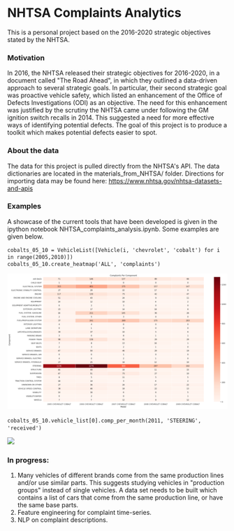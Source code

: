 # NHTSA Complaints Analytics

This is a personal project based on the 2016-2020 strategic objectives stated by the NHTSA. 

### Motivation

In 2016, the NHTSA released their strategic objectives for 2016-2020, in a document called "The Road Ahead", in which they outlined a data-driven approach to several strategic goals. In particular, their second strategic goal was proactive vehicle safety, which listed an enhancement of the Office of Defects Investigations (ODI) as an objective. The need for this enhancement was justified by the scrutiny the NHTSA came under following the GM ignition switch recalls in 2014. This suggested a need for more effective ways of identifying potential defects. The goal of this project is to produce a toolkit which makes potential defects easier to spot.

### About the data

The data for this project is pulled directly from the NHTSA's API. The data dictionaries are located in the materials_from_NHTSA/ folder. Directions for importing data may be found here:
<https://www.nhtsa.gov/nhtsa-datasets-and-apis>

### Examples

A showcase of the current tools that have been developed is given in the ipython notebook NHTSA_complaints_analysis.ipynb. Some examples are given below. 


```
cobalts_05_10 = VehicleList([Vehicle(i, 'chevrolet', 'cobalt') for i in range(2005,2010)])
cobalts_05_10.create_heatmap('ALL', 'complaints')
```
![](example_heatmap.png)


```cobalts_05_10.vehicle_list[0].comp_per_month(2011, 'STEERING', 'received')```

![](cobalt_steering.png)


### In progress:
 1. Many vehicles of different brands come from the same production lines and/or use similar parts. This suggests studying vehicles in "production groups" instead of single vehicles. A data set needs to be built which contains a list of cars that come from the same production line, or have the same base parts.
 2. Feature engineering for complaint time-series.
 3. NLP on complaint descriptions.
